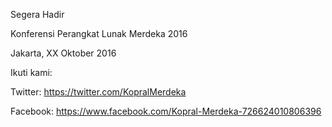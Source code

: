 Segera Hadir

Konferensi Perangkat Lunak Merdeka 2016

Jakarta, XX Oktober 2016

Ikuti kami:

Twitter: https://twitter.com/KopralMerdeka

Facebook: https://www.facebook.com/Kopral-Merdeka-726624010806396
